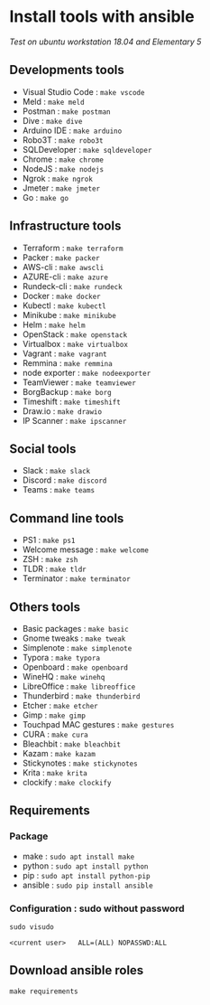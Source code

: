 # Install tools with ansible

*Test on ubuntu workstation 18.04 and Elementary 5*

## Developments tools

* Visual Studio Code : `make vscode`
* Meld : `make meld`
* Postman : `make postman`
* Dive : `make dive`
* Arduino IDE : `make arduino`
* Robo3T : `make robo3t`
* SQLDeveloper : `make sqldeveloper`
* Chrome : `make chrome`
* NodeJS : `make nodejs`
* Ngrok : `make ngrok`
* Jmeter : `make jmeter`
* Go : `make go`

## Infrastructure tools

* Terraform : `make terraform`
* Packer : `make packer`
* AWS-cli : `make awscli`
* AZURE-cli : `make azure`
* Rundeck-cli : `make rundeck`
* Docker : `make docker`
* Kubectl : `make kubectl`
* Minikube : `make minikube`
* Helm : `make helm`
* OpenStack : `make openstack`
* Virtualbox : `make virtualbox`
* Vagrant : `make vagrant`
* Remmina : `make remmina`
* node exporter : `make nodeexporter`
* TeamViewer : `make teamviewer`
* BorgBackup : `make borg`
* Timeshift : `make timeshift`
* Draw.io : `make drawio`
* IP Scanner : `make ipscanner`

## Social tools

* Slack : `make slack`
* Discord : `make discord`
* Teams : `make teams`

## Command line tools

* PS1 : `make ps1`
* Welcome message : `make welcome`
* ZSH : `make zsh`
* TLDR : `make tldr`
* Terminator : `make terminator`

## Others tools

* Basic packages : `make basic`
* Gnome tweaks : `make tweak`
* Simplenote : `make simplenote`
* Typora : `make typora`
* Openboard : `make openboard`
* WineHQ : `make winehq`
* LibreOffice : `make libreoffice`
* Thunderbird : `make thunderbird`
* Etcher : `make etcher`
* Gimp : `make gimp`
* Touchpad MAC gestures : `make gestures`
* CURA : `make cura`
* Bleachbit : `make bleachbit`
* Kazam : `make kazam`
* Stickynotes : `make stickynotes`
* Krita : `make krita`
* clockify : `make clockify`

## Requirements

### Package

* make : `sudo apt install make`
* python : `sudo apt install python`
* pip : `sudo apt install python-pip`
* ansible : `sudo pip install ansible`

### Configuration : sudo without password

`sudo visudo`

```shell
<current user>   ALL=(ALL) NOPASSWD:ALL
```

## Download ansible roles

`make requirements`
